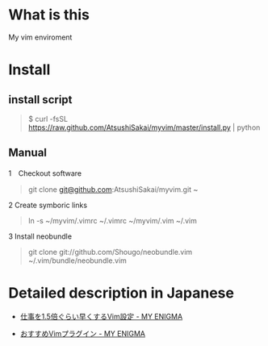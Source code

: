 # What is this

My vim enviroment

# Install

## install script

> $ curl -fsSL https://raw.github.com/AtsushiSakai/myvim/master/install.py | python 

## Manual

1　Checkout software

> git clone git@github.com:AtsushiSakai/myvim.git ~

2 Create symboric links

> ln -s ~/myvim/.vimrc ~/.vimrc ~/myvim/.vim ~/.vim

3 Install neobundle

> git clone git://github.com/Shougo/neobundle.vim ~/.vim/bundle/neobundle.vim


# Detailed description in Japanese

* [仕事を1.5倍ぐらい早くするVim設定 - MY ENIGMA](http://d.hatena.ne.jp/meison_amsl/20120403/1333452345)

* [おすすめVimプラグイン - MY ENIGMA](http://d.hatena.ne.jp/meison_amsl/20141219)

